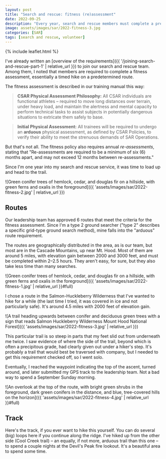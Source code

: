 ```yaml
---
layout: post
title: "Search and rescue: fitness (re)assessment"
date: 2022-09-25
description: "Every year, search and rescue members must complete a pre-approved route to confirm their physical fitness. The routes gain between 2000 and 3000 feet, all in around 5 miles. I went out this morning to check the box."
image: assets/images/sar/2022-fitness-3.jpg
categories: [SAR]
tags: [search and rescue, volunteer]
---
```


{% include leaflet.html %}

I've already written an [overview of the requirements]({{ '/joining-search-and-rescue-part-1' | relative_url }}) to join our search and rescue team. Among them, I noted that members are required to complete a fitness assessment, essentially a timed hike on a predetermined route.

The fitness assessment is described in our training manual this way:

> **CSAR Physical Assessment Philosophy:** All CSAR individuals are functional athletes – required to move long distances over terrain, under heavy load, and maintain the alertness and mental capacity to perform technical tasks to assist subjects in potentially dangerous situations to extricate them safely to base.

> **Initial Physical Assessment:** All trainees will be required to undergo an **arduous** physical assessment, as defined by CSAR Policies, to verify their ability to meet the strenuous demands of SAR Operations.

But that's not all. The fitness policy also requires annual _re-assessments_, stating that "Re-assessments are required to be a minimum of six (6) months apart, and may not exceed 12 months between re-assessments."

Since I'm one year into my search and rescue service, it was time to load up and head to the trail.

![Green conifer trees of hemlock, cedar, and douglas fir on a hillside, with green ferns and oxalis in the foreground]({{ 'assets/images/sar/2022-fitness-2.jpg' | relative_url }})

## Routes

Our leadership team has approved 6 routes that meet the criteria for the fitness assessment. Since I'm a type 2 ground searcher ("type 2" describes a specific grid-type ground search method), mine falls into the "arduous" route requirement.

The routes are geographically distributed in the area, as is our team, but most are in the Cascade Mountains, up near Mt. Hood. Most of them are around 5 miles, with elevation gain between 2000 and 3000 feet, and must be completed within 2–2.5 hours. They aren't easy, for sure, but they also take less time than many searches.

![Green conifer trees of hemlock, cedar, and douglas fir on a hillside, with green ferns and oxalis in the foreground]({{ 'assets/images/sar/2022-fitness-1.jpg' | relative_url }}#full)

I chose a route in the Salmon-Huckleberry Wilderness that I've wanted to hike for a while (the last time I tried, it was covered in ice and not particularly safe). It's around 4.5 miles with 2000 feet of elevation gain.

![A trail heading upwards between conifer and deciduous green trees with a sign that reads Salmon Huckleberry Wilderness Mount Hood National Forest]({{ 'assets/images/sar/2022-fitness-3.jpg' | relative_url }})

This particular trail is so steep in parts that my feet slid out from underneath me twice. I saw evidence of where the side of the trail, beyond which is often a precipitous grade, had clearly given out under a hiker's step.  It's probably a trail that would best be traversed with company, but I needed to get this requirement checked off, so I went solo.

Eventually, I reached the waypoint indicating the top of the ascent, turned around, and later submitted my GPS track to the leadership team. Not a bad way to spend a September Sunday morning.

![An overlook at the top of the route, with bright green shrubs in the foreground, dark green conifers in the distance, and blue, tree-covered hills on the horizon]({{ 'assets/images/sar/2022-fitness-4.jpg' | relative_url }}#full)

## Track

Here's the track, if you ever want to hike this yourself. You can do several (big) loops here if you continue along the ridge. I've hiked up from the other side (Cool Creek trail) – an equally, if not more, arduous trail than this one – to spend a couple nights at the Devil's Peak fire lookout. It's a beautiful area to spend some time. 

 <div class="map" id="map"></div>

<script>
    var map = L.map('map').setView([45.283043379694874, -121.94074901318209], 14)    
    var fitnessFeature = {% include data/2022/sar-map-data.html %}

        L.tileLayer('{{ site.data.maptiles.tiles }}', {
        attribution: '{{ site.data.maptiles.attribution }}',
        subdomains: 'abcd',
        maxZoom: {{ site.data.maptiles.max-zoom }}
        }).addTo(map);

    L.geoJSON(fitnessFeature, {color: '{{ site.data.maptiles.color }}'}).addTo(map);
</script>
